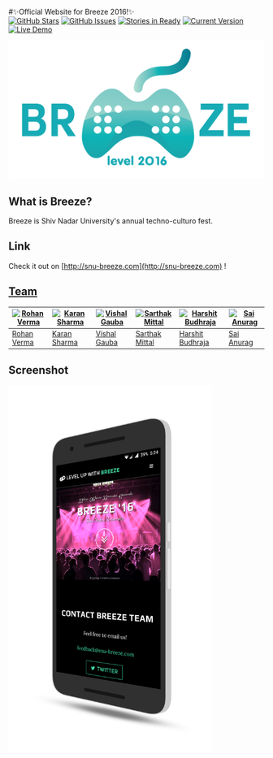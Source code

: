 #✨Official Website for Breeze 2016!✨  
[![GitHub Stars](https://img.shields.io/github/stars/snu-breeze/breeze-landing.svg)](https://github.com/snu-breeze/breeze-landing/stargazers) [![GitHub Issues](https://img.shields.io/github/issues/snu-breeze/breeze-landing.svg)](https://github.com/snu-breeze/breeze-landing/issues) [![Stories in Ready](https://badge.waffle.io/snu-breeze/breeze-landing.png?label=ready&title=Ready)](http://waffle.io/snu-breeze/breeze-landing) [![Current Version](https://img.shields.io/badge/version-0.1-green.svg)](https://github.com/snu-breeze/breeze-landing) [![Live Demo](https://img.shields.io/badge/demo-online-green.svg)](http://snu-breeze.github.io/breeze-landing)

<img src="images/logo.png" width="650">

## What is Breeze?
Breeze is Shiv Nadar University's annual techno-culturo fest.

## Link
Check it out on [http://snu-breeze.com](http://snu-breeze.com) !

## [Team](https://github.com/snu-breeze/breeze-landing/graphs/contributors)

[![Rohan Verma](https://avatars3.githubusercontent.com/u/952036?v=3&s=460)](https://github.com/rhnvrm) | [![Karan Sharma](https://avatars2.githubusercontent.com/u/5689132?v=3&s=460)](https://github.com/mr-karan) | [![Vishal Gauba](https://avatars2.githubusercontent.com/u/9962648?v=3&s=460)](https://github.com/flamefractal) | [![Sarthak Mittal](https://avatars1.githubusercontent.com/u/15452197?v=3&s=460)](https://github.com/Sarthak-Mittal) | [![Harshit Budhraja](https://avatars3.githubusercontent.com/u/16652667?v=3&s=460)](https://github.com/harshitbudhraja) | [![Sai Anurag](https://avatars3.githubusercontent.com/u/17681360?v=3&s=460)](https://github.com/anuragsai97)
---|---|---|---|---|---
[Rohan Verma](https://github.com/rhnvrm) | [Karan Sharma](https://github.com/mr-karan) | [Vishal Gauba](https://github.com/flamefractal) | [Sarthak Mittal](https://github.com/Sarthak-Mittal) | [Harshit Budhraja](https://github.com/harshitbudhraja) | [Sai Anurag](https://github.com/anuragsai97)

## Screenshot
<img src="images/screener_website.png" width="400">
